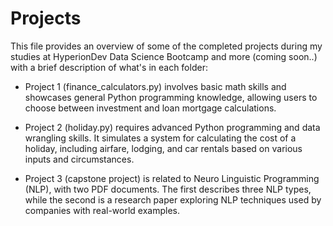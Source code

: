 # Projects

This file provides an overview of some of the completed projects during my studies at HyperionDev Data Science Bootcamp and more (coming soon..) with a brief 
description of what's in each folder:

- Project 1 (finance_calculators.py) involves basic math skills and showcases general Python programming knowledge, allowing users to choose between investment 
and loan mortgage calculations.

- Project 2 (holiday.py) requires advanced Python programming and data wrangling skills. It simulates a system for calculating the cost of a holiday, including 
airfare, lodging, and car rentals based on various inputs and circumstances.

- Project 3 (capstone project) is related to Neuro Linguistic Programming (NLP), with two PDF documents. The first describes three NLP types, while the second is 
a research paper exploring NLP techniques used by companies with real-world examples.
